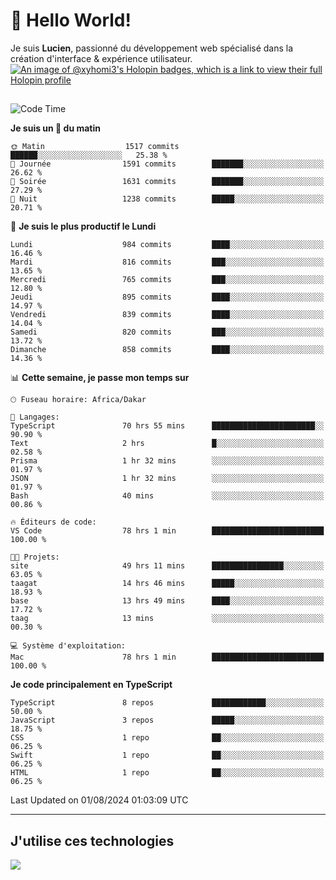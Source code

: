 # 👋 Hello World!

Je suis **Lucien**, passionné du développement web spécialisé dans la création d'interface & expérience utilisateur.
[![An image of @xyhomi3's Holopin badges, which is a link to view their full Holopin profile](https://holopin.me/xyhomi3)](https://holopin.io/@xyhomi3)

##

<!--START_SECTION:waka-->
![Code Time](http://img.shields.io/badge/Code%20Time-1%2C649%20hrs%2019%20mins-blue)

**Je suis un 🐤 du matin** 

```text
🌞 Matin                  1517 commits        ██████░░░░░░░░░░░░░░░░░░░   25.38 % 
🌆 Journée                1591 commits        ███████░░░░░░░░░░░░░░░░░░   26.62 % 
🌃 Soirée                 1631 commits        ███████░░░░░░░░░░░░░░░░░░   27.29 % 
🌙 Nuit                   1238 commits        █████░░░░░░░░░░░░░░░░░░░░   20.71 % 
```
📅 **Je suis le plus productif le Lundi** 

```text
Lundi                    984 commits         ████░░░░░░░░░░░░░░░░░░░░░   16.46 % 
Mardi                    816 commits         ███░░░░░░░░░░░░░░░░░░░░░░   13.65 % 
Mercredi                 765 commits         ███░░░░░░░░░░░░░░░░░░░░░░   12.80 % 
Jeudi                    895 commits         ████░░░░░░░░░░░░░░░░░░░░░   14.97 % 
Vendredi                 839 commits         ████░░░░░░░░░░░░░░░░░░░░░   14.04 % 
Samedi                   820 commits         ███░░░░░░░░░░░░░░░░░░░░░░   13.72 % 
Dimanche                 858 commits         ████░░░░░░░░░░░░░░░░░░░░░   14.36 % 
```


📊 **Cette semaine, je passe mon temps sur** 

```text
🕑︎ Fuseau horaire: Africa/Dakar

💬 Langages: 
TypeScript               70 hrs 55 mins      ███████████████████████░░   90.90 % 
Text                     2 hrs               █░░░░░░░░░░░░░░░░░░░░░░░░   02.58 % 
Prisma                   1 hr 32 mins        ░░░░░░░░░░░░░░░░░░░░░░░░░   01.97 % 
JSON                     1 hr 32 mins        ░░░░░░░░░░░░░░░░░░░░░░░░░   01.97 % 
Bash                     40 mins             ░░░░░░░░░░░░░░░░░░░░░░░░░   00.86 % 

🔥 Éditeurs de code: 
VS Code                  78 hrs 1 min        █████████████████████████   100.00 % 

🐱‍💻 Projets: 
site                     49 hrs 11 mins      ████████████████░░░░░░░░░   63.05 % 
taagat                   14 hrs 46 mins      █████░░░░░░░░░░░░░░░░░░░░   18.93 % 
base                     13 hrs 49 mins      ████░░░░░░░░░░░░░░░░░░░░░   17.72 % 
taag                     13 mins             ░░░░░░░░░░░░░░░░░░░░░░░░░   00.30 % 

💻 Système d'exploitation: 
Mac                      78 hrs 1 min        █████████████████████████   100.00 % 
```

**Je code principalement en TypeScript** 

```text
TypeScript               8 repos             ████████████░░░░░░░░░░░░░   50.00 % 
JavaScript               3 repos             █████░░░░░░░░░░░░░░░░░░░░   18.75 % 
CSS                      1 repo              ██░░░░░░░░░░░░░░░░░░░░░░░   06.25 % 
Swift                    1 repo              ██░░░░░░░░░░░░░░░░░░░░░░░   06.25 % 
HTML                     1 repo              ██░░░░░░░░░░░░░░░░░░░░░░░   06.25 % 
```




 Last Updated on 01/08/2024 01:03:09 UTC
<!--END_SECTION:waka-->
---

## J'utilise ces technologies

<p align="left">
  <a href="https://skillicons.dev">
    <img src="https://skillicons.dev/icons?i=ts,js,md,scss,tailwind,react,docker,express,astro,vite,nextjs,vercel,figma,ableton" />
  </a>
</p>

